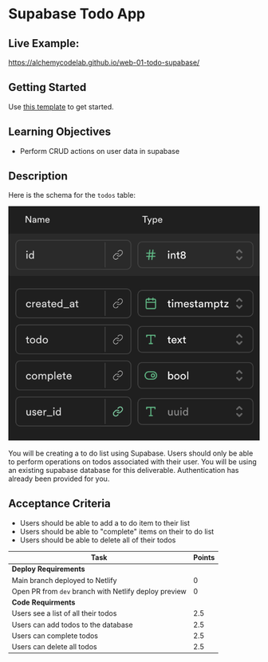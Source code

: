 # Supabase Todo App

## Live Example:

https://alchemycodelab.github.io/web-01-todo-supabase/

## Getting Started

Use [this template](https://github.com/alchemycodelab/half-baked-web-01-todo-supabase) to get started.

## Learning Objectives

-   Perform CRUD actions on user data in supabase

## Description

Here is the schema for the `todos` table:

![](./todos-model.png)

You will be creating a to do list using Supabase. Users should only be able to perform operations on todos associated with their user. You will be using an existing supabase database for this deliverable. Authentication has already been provided for you.

## Acceptance Criteria

-   Users should be able to add a to do item to their list
-   Users should be able to "complete" items on their to do list
-   Users should be able to delete all of their todos

| Task                                                  | Points |
| ----------------------------------------------------- | ------ |
| **Deploy Requirements**                               |        |
| Main branch deployed to Netlify                       | 0      |
| Open PR from `dev` branch with Netlify deploy preview | 0      |
| **Code Requirments**                                  |        |
| Users see a list of all their todos                   | 2.5    |
| Users can add todos to the database                   | 2.5    |
| Users can complete todos                              | 2.5    |
| Users can delete all todos                            | 2.5    |
